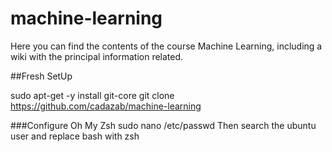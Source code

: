 # machine-learning

Here you can find the contents of the course Machine Learning, including a wiki with the principal information related.

##Fresh SetUp

sudo apt-get -y install git-core
git clone https://github.com/cadazab/machine-learning

###Configure Oh My Zsh
sudo nano /etc/passwd
Then search the ubuntu user and replace bash with zsh
